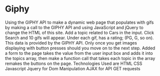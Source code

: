 # Giphy
Using the GIPHY API to make a dynamic web page that populates with gifs by making a call to the GIPHY API and using JavaScript and jQuery to change the HTML of this site. Add a topic related to Cars in the input. Click Search and 10 gifs will appear. Under each gif, has a rating; (PG, G, so on). This data is provided by the GIPHY API. Only once you get images displaying with button presses should you move on to the next step. Added a form to the page takes the value from the user input box and adds it into the topics array, then make a function call that takes each topic in the array remakes the buttons on the page. Technologies Used are HTML CSS Javascript Jquery for Dom Manipulation AJAX for API GET requests
